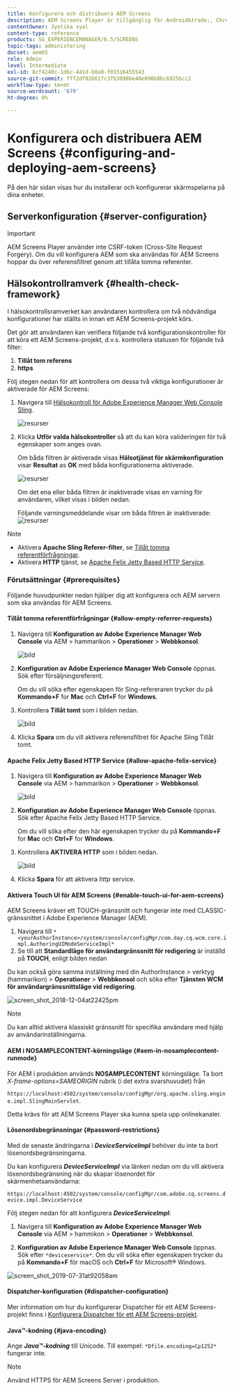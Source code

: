 ```yaml
---
title: Konfigurera och distribuera AEM Screens
description: AEM Screens Player är tillgänglig för Android&trade;, Chrome OS, iOS och Windows. Lär dig mer om konfiguration och driftsättning av AEM Screens.
contentOwner: Jyotika syal
content-type: reference
products: SG_EXPERIENCEMANAGER/6.5/SCREENS
topic-tags: administering
docset: aem65
role: Admin
level: Intermediate
exl-id: 8cf4240c-1d6c-441d-b8a0-f01516455543
source-git-commit: fff2df02661fc3fb3098be40e090b8bc6925bcc2
workflow-type: tm+mt
source-wordcount: '679'
ht-degree: 0%

---
```


# Konfigurera och distribuera AEM Screens {#configuring-and-deploying-aem-screens}

På den här sidan visas hur du installerar och konfigurerar skärmspelarna på dina enheter.

## Serverkonfiguration {#server-configuration}

>[!IMPORTANT]
>
>AEM Screens Player använder inte CSRF-token (Cross-Site Request Forgery). Om du vill konfigurera AEM som ska användas för AEM Screens hoppar du över referensfiltret genom att tillåta tomma referenter.

## Hälsokontrollramverk {#health-check-framework}

I hälsokontrollsramverket kan användaren kontrollera om två nödvändiga konfigurationer har ställts in innan ett AEM Screens-projekt körs.

Det gör att användaren kan verifiera följande två konfigurationskontroller för att köra ett AEM Screens-projekt, d.v.s. kontrollera statusen för följande två filter:

1. **Tillåt tom referens**
2. **https**

Följ stegen nedan för att kontrollera om dessa två viktiga konfigurationer är aktiverade för AEM Screens:

1. Navigera till [Hälsokontroll för Adobe Experience Manager Web Console Sling](http://localhost:4502/system/console/healthcheck?tags=screensconfigs&amp;overrideGlobalTimeout=).

   ![resurser](assets/health-check1.png)


2. Klicka **Utför valda hälsokontroller** så att du kan köra valideringen för två egenskaper som anges ovan.

   Om båda filtren är aktiverade visas **Hälsotjänst för skärmkonfiguration** visar **Resultat** as **OK** med båda konfigurationerna aktiverade.

   ![resurser](assets/health-check2.png)

   Om det ena eller båda filtren är inaktiverade visas en varning för användaren, vilket visas i bilden nedan.

   Följande varningsmeddelande visar om båda filtren är inaktiverade:
   ![resurser](assets/health-check3.png)

>[!NOTE]
>
>* Aktivera **Apache Sling Referer-filter**, se [Tillåt tomma referentförfrågningar](/help/user-guide/configuring-screens-introduction.md#allow-empty-referrer-requests).
>* Aktivera **HTTP** tjänst, se [Apache Felix Jetty Based HTTP Service](/help/user-guide/configuring-screens-introduction.md#allow-apache-felix-service).

### Förutsättningar {#prerequisites}

Följande huvudpunkter nedan hjälper dig att konfigurera och AEM servern som ska användas för AEM Screens.

#### Tillåt tomma referentförfrågningar {#allow-empty-referrer-requests}

1. Navigera till **Konfiguration av Adobe Experience Manager Web Console** via AEM > hammarikon > **Operationer** > **Webbkonsol**.

   ![bild](assets/config/empty-ref1.png)

1. **Konfiguration av Adobe Experience Manager Web Console** öppnas. Sök efter försäljningsreferent.

   Om du vill söka efter egenskapen för Sing-refereraren trycker du på **Kommando+F** for **Mac** och **Ctrl+F** for **Windows**.

1. Kontrollera **Tillåt tomt** som i bilden nedan.

   ![bild](assets/config/empty-ref2.png)

1. Klicka **Spara** om du vill aktivera referensfiltret för Apache Sling Tillåt tomt.


#### Apache Felix Jetty Based HTTP Service {#allow-apache-felix-service}

1. Navigera till **Konfiguration av Adobe Experience Manager Web Console** via AEM > hammarikon > **Operationer** > **Webbkonsol**.

   ![bild](assets/config/empty-ref1.png)

1. **Konfiguration av Adobe Experience Manager Web Console** öppnas. Sök efter Apache Felix Jetty Based HTTP Service.

   Om du vill söka efter den här egenskapen trycker du på **Kommando+F** for **Mac** och **Ctrl+F** for **Windows**.

1. Kontrollera **AKTIVERA HTTP** som i bilden nedan.

   ![bild](assets/config/config-1.png)

1. Klicka **Spara** för att aktivera *http* service.

#### Aktivera Touch UI för AEM Screens {#enable-touch-ui-for-aem-screens}

AEM Screens kräver ett TOUCH-gränssnitt och fungerar inte med CLASSIC-gränssnittet i Adobe Experience Manager (AEM).

1. Navigera till `*<yourAuthorInstance>/system/console/configMgr/com.day.cq.wcm.core.impl.AuthoringUIModeServiceImpl*`
1. Se till att **Standardläge för användargränssnitt för redigering** är inställd på **TOUCH**, enligt bilden nedan

Du kan också göra samma inställning med din AuthorInstance *>* verktyg (hammarikon) > **Operationer** > **Webbkonsol** och söka efter **Tjänsten WCM för användargränssnittsläge vid redigering**.

![screen_shot_2018-12-04at22425pm](assets/screen_shot_2018-12-04at22425pm.png)

>[!NOTE]
>
>Du kan alltid aktivera klassiskt gränssnitt för specifika användare med hjälp av användarinställningarna.

#### AEM i NOSAMPLECONTENT-körningsläge {#aem-in-nosamplecontent-runmode}

För AEM i produktion används **NOSAMPLECONTENT** körningsläge. Ta bort *X-frame-options=SAMEORIGIN* rubrik (i det extra svarshuvudet) från

`https://localhost:4502/system/console/configMgr/org.apache.sling.engine.impl.SlingMainServlet`.

Detta krävs för att AEM Screens Player ska kunna spela upp onlinekanaler.

#### Lösenordsbegränsningar {#password-restrictions}

Med de senaste ändringarna i ***DeviceServiceImpl*** behöver du inte ta bort lösenordsbegränsningarna.

Du kan konfigurera ***DeviceServiceImpl*** via länken nedan om du vill aktivera lösenordsbegränsning när du skapar lösenordet för skärmenhetsanvändarna:

`https://localhost:4502/system/console/configMgr/com.adobe.cq.screens.device.impl.DeviceService`

Följ stegen nedan för att konfigurera ***DeviceServiceImpl***:

1. Navigera till **Konfiguration av Adobe Experience Manager Web Console** via AEM > hammikon > **Operationer** > **Webbkonsol**.

1. **Konfiguration av Adobe Experience Manager Web Console** öppnas. Sök efter `*deviceservice*`. Om du vill söka efter egenskapen trycker du på **Kommando+F** för macOS och **Ctrl+F** för Microsoft® Windows.

![screen_shot_2019-07-31at92058am](assets/screen_shot_2019-07-31at92058am.png)

#### Dispatcher-konfiguration {#dispatcher-configuration}

Mer information om hur du konfigurerar Dispatcher för ett AEM Screens-projekt finns i [Konfigurera Dispatcher för ett AEM Screens-projekt](dispatcher-configurations-aem-screens.md).

#### Java™-kodning {#java-encoding}

Ange ***Java™-kodning*** till Unicode. Till exempel: `*Dfile.encoding=Cp1252*` fungerar inte.

>[!NOTE]
>
>Använd HTTPS för AEM Screens Server i produktion.
